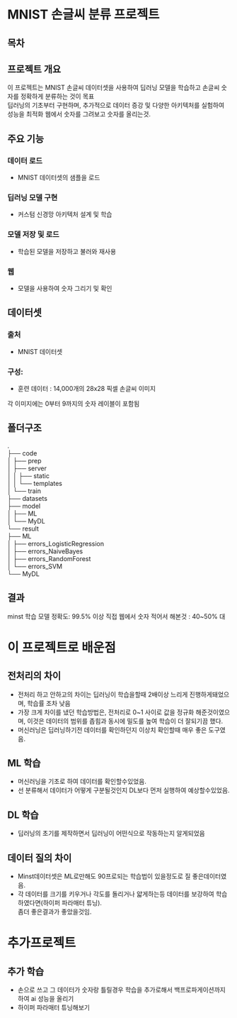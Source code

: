 # MNIST 손글씨 분류 프로젝트
## 목차 

## 프로젝트 개요

이 프로젝트는 MNIST 손글씨 데이터셋을 사용하여 딥러닝 모델을 학습하고 손글씨 숫자를 정확하게 분류하는 것이 목표  
딥러닝의 기초부터 구현하며, 추가적으로 데이터 증강 및 다양한 아키텍처를 실험하여 성능을 최적화
웹에서 숫자를 그려보고 숫자를 올리는것.

## 주요 기능

### 데이터 로드
- MNIST 데이터셋의 샘플을 로드  
### 딥러닝 모델 구현 
- 커스텀 신경망 아키텍처 설계 및 학습  
### 모델 저장 및 로드
- 학습된 모델을 저장하고 불러와 재사용  
### 웹
- 모델을 사용하여 숫자 그리기 및 확인  

## 데이터셋
### 출처
- MNIST 데이터셋  

### 구성:
- 훈련 데이터 : 14,000개의 28x28 픽셀 손글씨 이미지  

각 이미지에는 0부터 9까지의 숫자 레이블이 포함됨  
## 폴더구조
.  
├── code  
│   ├── prep  
│   ├── server  
│   │   ├── static  
│   │   └── templates  
│   └── train  
├── datasets  
├── model  
│   ├── ML  
│   └── MyDL  
└── result  
    ├── ML  
    │   ├── errors_LogisticRegression  
    │   ├── errors_NaiveBayes  
    │   ├── errors_RandomForest  
    │   └── errors_SVM  
    └── MyDL  

## 결과
minst 학습 모델 정확도: 99.5% 이상
직접 웹에서 숫자 적어서 해본것 : 40~50% 대

# 이 프로젝트로 배운점
## 전처리의 차이
- 전처리 하고 안하고의 차이는 딥러닝이 학습을할때 2배이상 느리게 진행하게돼었으며, 학습률 조차 낮음
- 가장 크게 차이를 냈던 학습방법은, 전처리로 0~1 사이로 값을 정규화 해준것이였으며, 이것은 데이터의 범위를 좁힘과 동시에 밀도를 높여 학습이 더 잘되기끔 했다.  
- 머신러닝은 딥러닝하기전 데이터를 확인하던지 이상치 확인할때 매우 좋은 도구였음.  

## ML 학습
- 머신러닝을 기초로 하여 데이터를 확인할수있었음.  
- 선 분류해서 데이터가 어떻게 구분될것인지 DL보다 먼저 실행하여 예상할수있었음.  

## DL 학습
- 딥러닝의 초기를 제작하면서 딥러닝이 어떤식으로 작동하는지 알게되었음

## 데이터 질의 차이
- Minst데이터셋은 ML로만해도 90프로되는 학습법이 있을정도로 질 좋은데이터였음.
- 각 데이터를 크기를 키우거나 각도를 돌리거나 얇게하는등 데이터를 보강하여 학습하였다면(하이퍼 파라매터 튜닝).   
좀더 좋은결과가 좋았을것임.   

## 
# 추가프로젝트
## 추가 학습
- 손으로 쓰고 그 데이터가 숫자랑 틀릴경우 학습을 추가로해서 백프로파게이션까지하여 ai 성능을 올리기
- 하이퍼 파라매터 튜닝해보기
